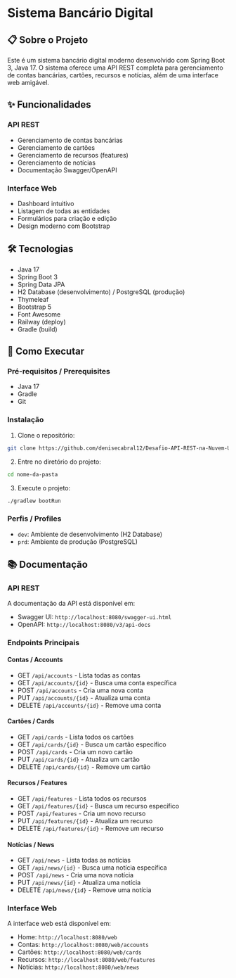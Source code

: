 # Sistema Bancário Digital

## 📋 Sobre o Projeto

Este é um sistema bancário digital moderno desenvolvido com Spring Boot 3, Java 17. O sistema oferece uma API REST completa para gerenciamento de contas bancárias, cartões, recursos e notícias, além de uma interface web amigável.

## ✨ Funcionalidades

### API REST
- Gerenciamento de contas bancárias
- Gerenciamento de cartões
- Gerenciamento de recursos (features)
- Gerenciamento de notícias
- Documentação Swagger/OpenAPI

### Interface Web
- Dashboard intuitivo
- Listagem de todas as entidades
- Formulários para criação e edição
- Design moderno com Bootstrap

## 🛠️ Tecnologias

- Java 17
- Spring Boot 3
- Spring Data JPA
- H2 Database (desenvolvimento) / PostgreSQL (produção)
- Thymeleaf
- Bootstrap 5
- Font Awesome
- Railway (deploy)
- Gradle (build)

## 🚀 Como Executar

### Pré-requisitos / Prerequisites
- Java 17
- Gradle
- Git

### Instalação

1. Clone o repositório:
```bash
git clone https://github.com/denisecabral12/Desafio-API-REST-na-Nuvem-Usando-Spring-Boot-3-Java-17-e-Railway.git
```

2. Entre no diretório do projeto:
```bash
cd nome-da-pasta
```

3. Execute o projeto:
```bash
./gradlew bootRun
```

### Perfis / Profiles

- `dev`: Ambiente de desenvolvimento (H2 Database)
- `prd`: Ambiente de produção (PostgreSQL)

## 📚 Documentação

### API REST
A documentação da API está disponível em:
- Swagger UI: `http://localhost:8080/swagger-ui.html`
- OpenAPI: `http://localhost:8080/v3/api-docs`

### Endpoints Principais

#### Contas / Accounts
- GET `/api/accounts` - Lista todas as contas
- GET `/api/accounts/{id}` - Busca uma conta específica
- POST `/api/accounts` - Cria uma nova conta
- PUT `/api/accounts/{id}` - Atualiza uma conta
- DELETE `/api/accounts/{id}` - Remove uma conta

#### Cartões / Cards
- GET `/api/cards` - Lista todos os cartões
- GET `/api/cards/{id}` - Busca um cartão específico
- POST `/api/cards` - Cria um novo cartão
- PUT `/api/cards/{id}` - Atualiza um cartão
- DELETE `/api/cards/{id}` - Remove um cartão

#### Recursos / Features
- GET `/api/features` - Lista todos os recursos
- GET `/api/features/{id}` - Busca um recurso específico
- POST `/api/features` - Cria um novo recurso
- PUT `/api/features/{id}` - Atualiza um recurso
- DELETE `/api/features/{id}` - Remove um recurso

#### Notícias / News
- GET `/api/news` - Lista todas as notícias
- GET `/api/news/{id}` - Busca uma notícia específica
- POST `/api/news` - Cria uma nova notícia
- PUT `/api/news/{id}` - Atualiza uma notícia
- DELETE `/api/news/{id}` - Remove uma notícia

### Interface Web
A interface web está disponível em:
- Home: `http://localhost:8080/web`
- Contas: `http://localhost:8080/web/accounts`
- Cartões: `http://localhost:8080/web/cards`
- Recursos: `http://localhost:8080/web/features`
- Notícias: `http://localhost:8080/web/news`
